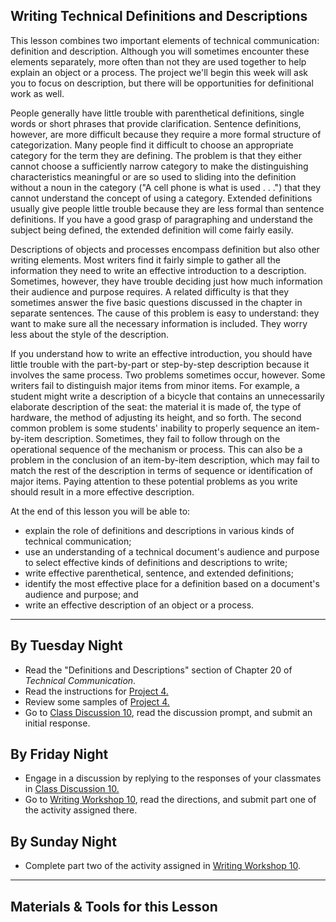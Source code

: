 ## Writing Technical Definitions and Descriptions

This lesson combines two important elements of technical communication: definition and description. Although you will sometimes encounter these elements separately, more often than not they are used together to help explain an object or a process. The project we'll begin this week will ask you to focus on description, but there will be opportunities for definitional work as well.

People generally have little trouble with parenthetical definitions, single words or short phrases that provide clarification. Sentence definitions, however, are more difficult because they require a more formal structure of categorization. Many people find it difficult to choose an appropriate category for the term they are defining. The problem is that they either cannot choose a sufficiently narrow category to make the distinguishing characteristics meaningful or are so used to sliding into the definition without a noun in the category ("A cell phone is what is used . . .") that they cannot understand the concept of using a category. Extended definitions usually give people little trouble because they are less formal than sentence definitions. If you have a good grasp of paragraphing and understand the subject being defined, the extended definition will come fairly easily.

Descriptions of objects and processes encompass definition but also other writing elements. Most writers find it fairly simple to gather all the information they need to write an effective introduction to a description. Sometimes, however, they have trouble deciding just how much information their audience and purpose requires. A related difficulty is that they sometimes answer the five basic questions discussed in the chapter in separate sentences. The cause of this problem is easy to understand: they want to make sure all the necessary information is included. They worry less about the style of the description.

If you understand how to write an effective introduction, you should have little trouble with the part-by-part or step-by-step description because it involves the same process. Two problems sometimes occur, however. Some writers fail to distinguish major items from minor items. For example, a student might write a description of a bicycle that contains an unnecessarily elaborate description of the seat: the material it is made of, the type of hardware, the method of adjusting its height, and so forth. The second common problem is some students' inability to properly sequence an item-by-item description. Sometimes, they fail to follow through on the operational sequence of the mechanism or process. This can also be a problem in the conclusion of an item-by-item description, which may fail to match the rest of the description in terms of sequence or identification of major items. Paying attention to these potential problems as you write should result in a more effective description.

At the end of this lesson you will be able to:

* explain the role of definitions and descriptions in various kinds of technical communication;
* use an understanding of a technical document's audience and purpose to select effective kinds of definitions and descriptions to write;
* write effective parenthetical, sentence, and extended definitions;
* identify the most effective place for a definition based on a document's audience and purpose; and
* write an effective description of an object or a process.

---

## By Tuesday Night

* Read the "Definitions and Descriptions" section of Chapter 20 of _Technical Communication_.
* Read the instructions for [Project 4.][3]
* Review some samples of [Project 4.][4]
* Go to [Class Discussion 10][1], read the discussion prompt, and submit an initial response.

## By Friday Night

* Engage in a discussion by replying to the responses of your classmates in [Class Discussion 10.][1]
* Go to [Writing Workshop 10][2], read the directions, and submit part one of the activity assigned there.

## By Sunday Night

* Complete part two of the activity assigned in [Writing Workshop 10][2].

---

## Materials & Tools for this Lesson

[1]: /section/content/default.asp?WCI=Goto&WCU=CRSCNT&MATCH=Class+Discussion+10
[2]: /section/content/default.asp?WCI=Goto&WCU=CRSCNT&MATCH=Writing+Workshop+10
[3]: /section/content/default.asp?WCI=Goto&WCU=CRSCNT&MATCH=Project+4+Assignment
[4]: /section/content/default.asp?WCI=Goto&WCU=CRSCNT&MATCH=Project+4+Samples
